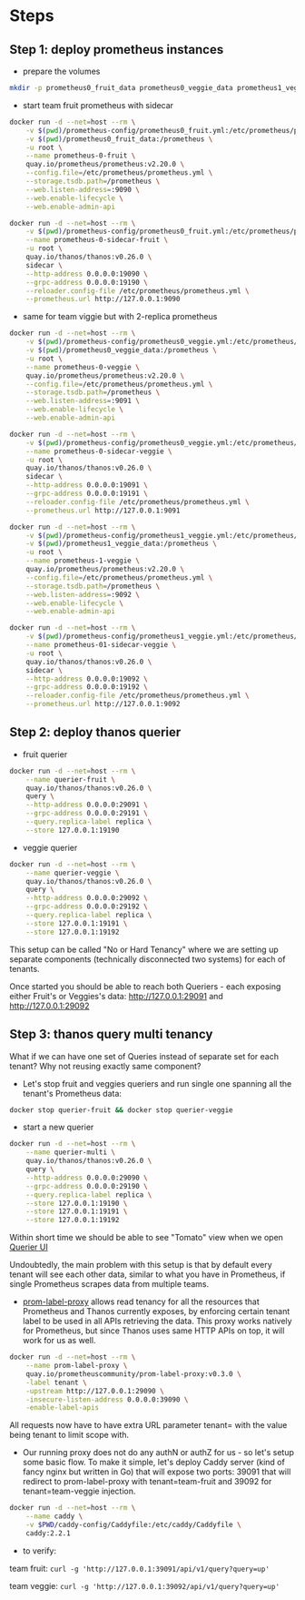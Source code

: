 # Steps

## Step 1: deploy prometheus instances

- prepare the volumes

```bash
mkdir -p prometheus0_fruit_data prometheus0_veggie_data prometheus1_veggie_data
```

- start team fruit prometheus with sidecar

```bash
docker run -d --net=host --rm \
    -v $(pwd)/prometheus-config/prometheus0_fruit.yml:/etc/prometheus/prometheus.yml \
    -v $(pwd)/prometheus0_fruit_data:/prometheus \
    -u root \
    --name prometheus-0-fruit \
    quay.io/prometheus/prometheus:v2.20.0 \
    --config.file=/etc/prometheus/prometheus.yml \
    --storage.tsdb.path=/prometheus \
    --web.listen-address=:9090 \
    --web.enable-lifecycle \
    --web.enable-admin-api
```

```bash
docker run -d --net=host --rm \
    -v $(pwd)/prometheus-config/prometheus0_fruit.yml:/etc/prometheus/prometheus.yml \
    --name prometheus-0-sidecar-fruit \
    -u root \
    quay.io/thanos/thanos:v0.26.0 \
    sidecar \
    --http-address 0.0.0.0:19090 \
    --grpc-address 0.0.0.0:19190 \
    --reloader.config-file /etc/prometheus/prometheus.yml \
    --prometheus.url http://127.0.0.1:9090
```

- same for team viggie but with 2-replica prometheus

```bash
docker run -d --net=host --rm \
    -v $(pwd)/prometheus-config/prometheus0_veggie.yml:/etc/prometheus/prometheus.yml \
    -v $(pwd)/prometheus0_veggie_data:/prometheus \
    -u root \
    --name prometheus-0-veggie \
    quay.io/prometheus/prometheus:v2.20.0 \
    --config.file=/etc/prometheus/prometheus.yml \
    --storage.tsdb.path=/prometheus \
    --web.listen-address=:9091 \
    --web.enable-lifecycle \
    --web.enable-admin-api
```

```bash
docker run -d --net=host --rm \
    -v $(pwd)/prometheus-config/prometheus0_veggie.yml:/etc/prometheus/prometheus.yml \
    --name prometheus-0-sidecar-veggie \
    -u root \
    quay.io/thanos/thanos:v0.26.0 \
    sidecar \
    --http-address 0.0.0.0:19091 \
    --grpc-address 0.0.0.0:19191 \
    --reloader.config-file /etc/prometheus/prometheus.yml \
    --prometheus.url http://127.0.0.1:9091
```

```bash
docker run -d --net=host --rm \
    -v $(pwd)/prometheus-config/prometheus1_veggie.yml:/etc/prometheus/prometheus.yml \
    -v $(pwd)/prometheus1_veggie_data:/prometheus \
    -u root \
    --name prometheus-1-veggie \
    quay.io/prometheus/prometheus:v2.20.0 \
    --config.file=/etc/prometheus/prometheus.yml \
    --storage.tsdb.path=/prometheus \
    --web.listen-address=:9092 \
    --web.enable-lifecycle \
    --web.enable-admin-api
```

```bash
docker run -d --net=host --rm \
    -v $(pwd)/prometheus-config/prometheus1_veggie.yml:/etc/prometheus/prometheus.yml \
    --name prometheus-01-sidecar-veggie \
    -u root \
    quay.io/thanos/thanos:v0.26.0 \
    sidecar \
    --http-address 0.0.0.0:19092 \
    --grpc-address 0.0.0.0:19192 \
    --reloader.config-file /etc/prometheus/prometheus.yml \
    --prometheus.url http://127.0.0.1:9092
```

## Step 2: deploy thanos querier

- fruit querier

```bash
docker run -d --net=host --rm \
    --name querier-fruit \
    quay.io/thanos/thanos:v0.26.0 \
    query \
    --http-address 0.0.0.0:29091 \
    --grpc-address 0.0.0.0:29191 \
    --query.replica-label replica \
    --store 127.0.0.1:19190
```

- veggie querier

```bash
docker run -d --net=host --rm \
    --name querier-veggie \
    quay.io/thanos/thanos:v0.26.0 \
    query \
    --http-address 0.0.0.0:29092 \
    --grpc-address 0.0.0.0:29192 \
    --query.replica-label replica \
    --store 127.0.0.1:19191 \
    --store 127.0.0.1:19192
```

This setup can be called "No or Hard Tenancy" where we are setting up separate components (technically disconnected two systems) for each of tenants.

Once started you should be able to reach both Queriers - each exposing either Fruit's or Veggies's data: <http://127.0.0.1:29091> and <http://127.0.0.1:29092>

## Step 3: thanos query multi tenancy

What if we can have one set of Queries instead of separate set for each tenant? Why not reusing exactly same component?

- Let's stop fruit and veggies queriers and run single one spanning all the tenant's Prometheus data:

```bash
docker stop querier-fruit && docker stop querier-veggie
```

- start a new querier

```bash
docker run -d --net=host --rm \
    --name querier-multi \
    quay.io/thanos/thanos:v0.26.0 \
    query \
    --http-address 0.0.0.0:29090 \
    --grpc-address 0.0.0.0:29190 \
    --query.replica-label replica \
    --store 127.0.0.1:19190 \
    --store 127.0.0.1:19191 \
    --store 127.0.0.1:19192
```

Within short time we should be able to see "Tomato" view when we open [Querier UI](http://127.0.0.1:29090)

Undoubtedly, the main problem with this setup is that by default every tenant will see each other data, similar to what you have in Prometheus, if single Prometheus scrapes data from multiple teams.

- [prom-label-proxy](https://github.com/prometheus-community/prom-label-proxy) allows read tenancy for all the resources that Prometheus and Thanos currently exposes, by enforcing certain tenant label to be used in all APIs retrieving the data. This proxy works natively for Prometheus, but since Thanos uses same HTTP APIs on top, it will work for us as well.

```bash
docker run -d --net=host --rm \
    --name prom-label-proxy \
    quay.io/prometheuscommunity/prom-label-proxy:v0.3.0 \
    -label tenant \
    -upstream http://127.0.0.1:29090 \
    -insecure-listen-address 0.0.0.0:39090 \
    -enable-label-apis
```

All requests now have to have extra URL parameter tenant= with the value being tenant to limit scope with.

- Our running proxy does not do any authN or authZ for us - so let's setup some basic flow. To make it simple, let's deploy Caddy server (kind of fancy nginx but written in Go) that will expose two ports: 39091 that will redirect to prom-label-proxy with tenant=team-fruit and 39092 for tenant=team-veggie injection.

```bash
docker run -d --net=host --rm \
    --name caddy \
    -v $PWD/caddy-config/Caddyfile:/etc/caddy/Caddyfile \
    caddy:2.2.1
```

- to verify:

team fruit: `curl -g 'http://127.0.0.1:39091/api/v1/query?query=up'`

team veggie: `curl -g 'http://127.0.0.1:39092/api/v1/query?query=up'`
